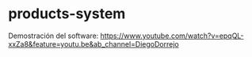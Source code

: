 # products-system
Demostración del software: https://www.youtube.com/watch?v=epqQL-xxZa8&feature=youtu.be&ab_channel=DiegoDorrejo
